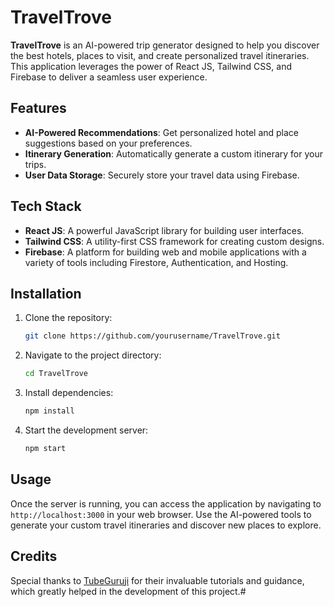 
# TravelTrove

**TravelTrove** is an AI-powered trip generator designed to help you discover the best hotels, places to visit, and create personalized travel itineraries. This application leverages the power of React JS, Tailwind CSS, and Firebase to deliver a seamless user experience.

## Features

- **AI-Powered Recommendations**: Get personalized hotel and place suggestions based on your preferences.
- **Itinerary Generation**: Automatically generate a custom itinerary for your trips.
- **User Data Storage**: Securely store your travel data using Firebase.

## Tech Stack

- **React JS**: A powerful JavaScript library for building user interfaces.
- **Tailwind CSS**: A utility-first CSS framework for creating custom designs.
- **Firebase**: A platform for building web and mobile applications with a variety of tools including Firestore, Authentication, and Hosting.

## Installation

1. Clone the repository:
    ```bash
    git clone https://github.com/yourusername/TravelTrove.git
    ```
2. Navigate to the project directory:
    ```bash
    cd TravelTrove
    ```
3. Install dependencies:
    ```bash
    npm install
    ```
4. Start the development server:
    ```bash
    npm start
    ```

## Usage

Once the server is running, you can access the application by navigating to `http://localhost:3000` in your web browser. Use the AI-powered tools to generate your custom travel itineraries and discover new places to explore.

## Credits

Special thanks to [TubeGuruji](https://www.youtube.com/@tubeguruji) for their invaluable tutorials and guidance, which greatly helped in the development of this project.#
 
